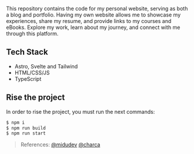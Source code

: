 This repository contains the code for my personal website, serving as both a blog and portfolio. Having my own website allows me to showcase my experiences, share my resume, and provide links to my courses and eBooks. Explore my work, learn about my journey, and connect with me through this platform.

## Tech Stack
- Astro, Svelte and Tailwind
- HTML/CSS/JS
- TypeScript

## Rise the project
In order to rise the project, you must run the next commands:
```bash
$ npm i
$ npm run build
$ npm run start
```

>
> References: [@midudev](https://github.com/midudev) [@charca](https://www.github.com/Charca) 
>
